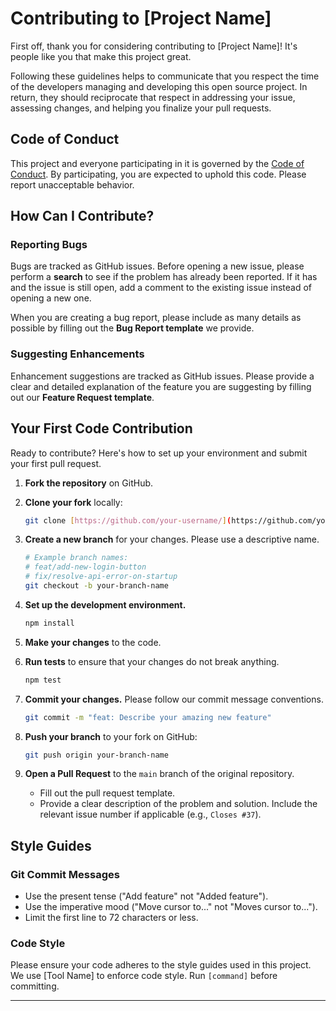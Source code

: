 # Contributing to [Project Name]

First off, thank you for considering contributing to [Project Name]! It's people like you that make this project great.

Following these guidelines helps to communicate that you respect the time of the developers managing and developing this open source project. In return, they should reciprocate that respect in addressing your issue, assessing changes, and helping you finalize your pull requests.

## Code of Conduct

This project and everyone participating in it is governed by the [Code of Conduct](CODE_OF_CONDUCT.md). By participating, you are expected to uphold this code. Please report unacceptable behavior.

## How Can I Contribute?

### Reporting Bugs
Bugs are tracked as GitHub issues. Before opening a new issue, please perform a **search** to see if the problem has already been reported. If it has and the issue is still open, add a comment to the existing issue instead of opening a new one.

When you are creating a bug report, please include as many details as possible by filling out the **Bug Report template** we provide.

### Suggesting Enhancements
Enhancement suggestions are tracked as GitHub issues. Please provide a clear and detailed explanation of the feature you are suggesting by filling out our **Feature Request template**.

## Your First Code Contribution

Ready to contribute? Here's how to set up your environment and submit your first pull request.

1.  **Fork the repository** on GitHub.

2.  **Clone your fork** locally:
    ```bash
    git clone [https://github.com/your-username/](https://github.com/your-username/)[project-name].git
    ```

3.  **Create a new branch** for your changes. Please use a descriptive name.
    ```bash
    # Example branch names:
    # feat/add-new-login-button
    # fix/resolve-api-error-on-startup
    git checkout -b your-branch-name
    ```

4.  **Set up the development environment.**
    ```bash
    npm install
    ```

5.  **Make your changes** to the code.

6.  **Run tests** to ensure that your changes do not break anything.
    ```bash
    npm test
    ```

7.  **Commit your changes.** Please follow our commit message conventions.
    ```bash
    git commit -m "feat: Describe your amazing new feature"
    ```

8.  **Push your branch** to your fork on GitHub:
    ```bash
    git push origin your-branch-name
    ```

9.  **Open a Pull Request** to the `main` branch of the original repository.
    * Fill out the pull request template.
    * Provide a clear description of the problem and solution. Include the relevant issue number if applicable (e.g., `Closes #37`).

## Style Guides

### Git Commit Messages
* Use the present tense ("Add feature" not "Added feature").
* Use the imperative mood ("Move cursor to..." not "Moves cursor to...").
* Limit the first line to 72 characters or less.

### Code Style
Please ensure your code adheres to the style guides used in this project. We use [Tool Name] to enforce code style. Run `[command]` before committing.

---